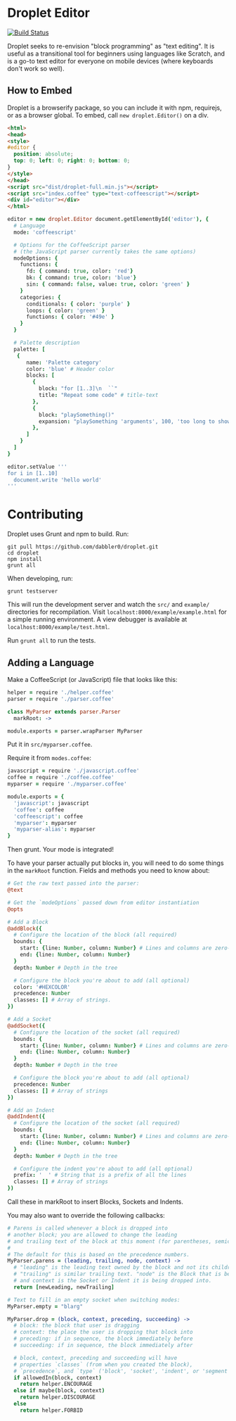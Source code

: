 Droplet Editor
=================

[![Build Status](https://travis-ci.org/droplet-editor/droplet.svg?branch=master)](https://travis-ci.org/dabbler0/droplet)

Droplet seeks to re-envision "block programming" as "text editing". It is useful as a transitional tool for beginners using languages like Scratch, and is a go-to text editor for everyone on mobile devices (where keyboards don't work so well).

How to Embed
------------
Droplet is a browserify package, so you can include it with npm, requirejs, or as a browser global. To embed, call `new droplet.Editor()` on a div.

```html
<html>
<head>
<style>
#editor {
  position: absolute;
  top: 0; left: 0; right: 0; bottom: 0;
}
</style>
</head>
<script src="dist/droplet-full.min.js"></script>
<script src="index.coffee" type="text-coffeescript"></script>
<div id="editor"></div>
</html>
```

```coffeescript
editor = new droplet.Editor document.getElementById('editor'), {
  # Language
  mode: 'coffeescript'

  # Options for the CoffeeScript parser
  # (the JavaScript parser currently takes the same options)
  modeOptions: {
    functions: {
      fd: { command: true, color: 'red'}
      bk: { command: true, color: 'blue'}
      sin: { command: false, value: true, color: 'green' }
    }
    categories: {
      conditionals: { color: 'purple' }
      loops: { color: 'green' }
      functions: { color: '#49e' }
    }
  }

  # Palette description
  palette: [
   {
      name: 'Palette category'
      color: 'blue' # Header color
      blocks: [
        {
          block: "for [1..3]\n  ``"
          title: "Repeat some code" # title-text
        },
        {
          block: "playSomething()"
          expansion: "playSomething 'arguments', 100, 'too long to show'"
        },
      ]
    }
  ]
}

editor.setValue '''
for i in [1..10]
  document.write 'hello world'
'''
```

Contributing
============

Droplet uses Grunt and npm to build. Run:

```shell
git pull https://github.com/dabbler0/droplet.git
cd droplet
npm install
grunt all
```

When developing, run:
```shell
grunt testserver
```

This will run the development server and watch the `src/` and `example/` directories for recompilation. Visit `localhost:8000/example/example.html` for a simple running environment. A view debugger is available at `localhost:8000/example/test.html`.

Run `grunt all` to run the tests.

Adding a Language
-----------------
Make a CoffeeScript (or JavaScript) file that looks like this:

```coffeescript
helper = require './helper.coffee'
parser = require './parser.coffee'

class MyParser extends parser.Parser
  markRoot: ->

module.exports = parser.wrapParser MyParser
```

Put it in `src/myparser.coffee`.

Require it from `modes.coffee`:

```coffeescript
javascript = require './javascript.coffee'
coffee = require './coffee.coffee'
myparser = require './myparser.coffee'

module.exports = {
  'javascript': javascript
  'coffee': coffee
  'coffeescript': coffee
  'myparser': myparser
  'myparser-alias': myparser
}
```

Then grunt. Your mode is integrated!

To have your parser actually put blocks in, you will need to do some things in the `markRoot` function. Fields and methods you need to know about:
```coffeescript
# Get the raw text passed into the parser:
@text

# Get the `modeOptions` passed down from editor instantiation
@opts

# Add a Block
@addBlock({
  # Configure the location of the block (all required)
  bounds: {
    start: {line: Number, column: Number} # Lines and columns are zero-indexed
    end: {line: Number, column: Number}
  }
  depth: Number # Depth in the tree

  # Configure the block you're about to add (all optional)
  color: '#HEXCOLOR'
  precedence: Number
  classes: [] # Array of strings.
})

# Add a Socket
@addSocket({
  # Configure the location of the socket (all required)
  bounds: {
    start: {line: Number, column: Number} # Lines and columns are zero-indexed
    end: {line: Number, column: Number}
  }
  depth: Number # Depth in the tree

  # Configure the block you're about to add (all optional)
  precedence: Number
  classes: [] # Array of strings
})

# Add an Indent
@addIndent({
  # Configure the location of the socket (all required)
  bounds: {
    start: {line: Number, column: Number} # Lines and columns are zero-indexed
    end: {line: Number, column: Number}
  }
  depth: Number # Depth in the tree

  # Configure the indent you're about to add (all optional)
  prefix: '  ' # String that is a prefix of all the lines
  classes: [] # Array of strings
})
```

Call these in markRoot to insert Blocks, Sockets and Indents.

You may also want to override the following callbacks:
```coffeescript
# Parens is called whenever a block is dropped into
# another block; you are allowed to change the leading
# and trailing text of the block at this moment (for parentheses, semicolons, etc.)
#
# The default for this is based on the precedence numbers.
MyParser.parens = (leading, trailing, node, context) ->
  # "leading" is the leading text owned by the block and not its children;
  # "trailing" is similar trailing text. "node" is the Block that is being dropped,
  # and context is the Socket or Indent it is being dropped into.
  return [newLeading, newTrailing]

# Text to fill in an empty socket when switching modes:
MyParser.empty = "blarg"

MyParser.drop = (block, context, preceding, succeeding) ->
  # block: the block that user is dragging
  # context: the place the user is dropping that block into
  # preceding: if in sequence, the block immediately before
  # succeeding: if in sequence, the block immediately after

  # block, context, preceding and succeeding will have
  # properties `classes` (from when you created the block),
  # `precedence`, and `type` ('block', 'socket', 'indent', or 'segment')
  if allowedIn(block, context)
    return helper.ENCOURAGE
  else if maybe(block, context)
    return helper.DISCOURAGE
  else
    return helper.FORBID
```
